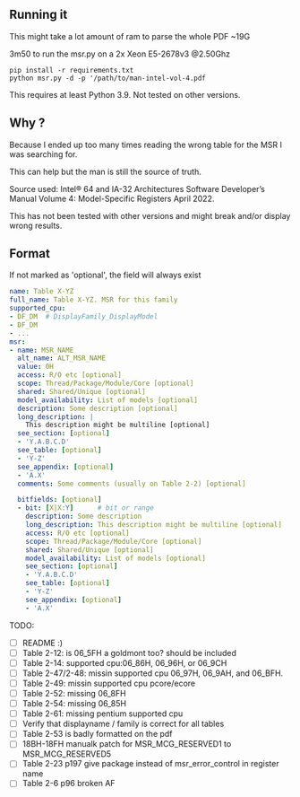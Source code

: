 ## Running it

This might take a lot amount of ram to parse the whole PDF ~19G

3m50 to run the msr.py on a 2x Xeon E5-2678v3 @2.50Ghz


```
pip install -r requirements.txt
python msr.py -d -p '/path/to/man-intel-vol-4.pdf
```

This requires at least Python 3.9. Not tested on other versions.

## Why ?

Because I ended up too many times reading the wrong table for the MSR I was searching for.

This can help but the man is still the source of truth.

Source used: Intel® 64 and IA-32 Architectures Software Developer’s Manual
Volume 4: Model-Specific Registers April 2022.

This has not been tested with other versions and might break and/or display wrong results.


## Format

If not marked as 'optional', the field will always exist

```yaml
name: Table X-YZ
full_name: Table X-YZ. MSR for this family
supported_cpu:
- DF_DM  # DisplayFamily_DisplayModel
- DF_DM
- ...
msr:
- name: MSR_NAME
  alt_name: ALT_MSR_NAME
  value: 0H
  access: R/O etc [optional]
  scope: Thread/Package/Module/Core [optional]
  shared: Shared/Unique [optional]
  model_availability: List of models [optional]
  description: Some description [optional]
  long_description: |
    This description might be multiline [optional]
  see_section: [optional]
  - 'Y.A.B.C.D'
  see_table: [optional]
  - 'Y-Z'
  see_appendix: [optional]
  - 'A.X'
  comments: Some comments (usually on Table 2-2) [optional]

  bitfields: [optional]
  - bit: [X|X:Y]      # bit or range
    description: Some description
    long_description: This description might be multiline [optional]
    access: R/O etc [optional]
    scope: Thread/Package/Module/Core [optional]
    shared: Shared/Unique [optional]
    model_availability: List of models [optional]
    see_section: [optional]
    - 'Y.A.B.C.D'
    see_table: [optional]
    - 'Y-Z'
    see_appendix: [optional]
    - 'A.X'
```

TODO:
- [ ] README :)
- [ ] Table 2-12: is 06_5FH a goldmont too? should be included
- [ ] Table 2-14: supported cpu:06_86H, 06_96H, or 06_9CH
- [ ] Table 2-47/2-48: missin supported cpu 06_97H, 06_9AH, and 06_BFH.
- [ ] Table 2-49: missin supported cpu pcore/ecore
- [ ] Table 2-52: missing 06_8FH
- [ ] Table 2-54: missing 06_85H
- [ ] Table 2-61: missing pentium supported cpu
- [ ] Verify that displayname / family is correct for all tables
- [ ] Table 2-53 is badly formatted on the pdf
- [ ] 18BH-18FH manualk patch for MSR_MCG_RESERVED1 to MSR_MCG_RESERVED5
- [ ] Table 2-23 p197 give package instead of msr_error_control in register name
- [ ] Table 2-6 p96 broken AF

